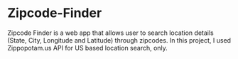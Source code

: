 # Zipcode-Finder
Zipcode Finder is a web app that allows user to search location details (State, City, Longitude and Latitude) through zipcodes. In this project, I used Zippopotam.us API for US based location search, only.
